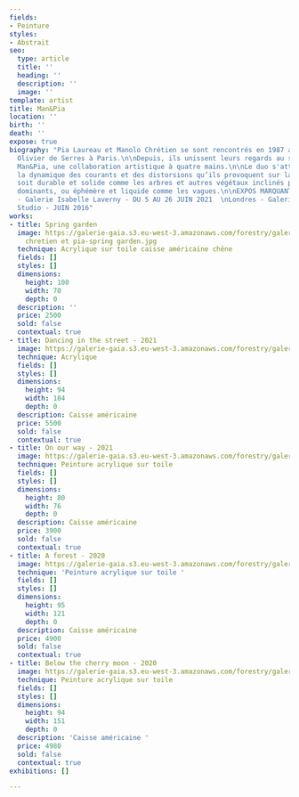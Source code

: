 ```yaml
---
fields:
- Peinture
styles:
- Abstrait
seo:
  type: article
  title: ''
  heading: ''
  description: ''
  image: ''
template: artist
title: Man&Pia
location: ''
birth: ''
death: ''
expose: true
biography: "Pia Laureau et Manolo Chrétien se sont rencontrés en 1987 aux Arts Appliqués
  Olivier de Serres à Paris.\n\nDepuis, ils unissent leurs regards au sein du duo
  Man&Pia, une collaboration artistique à quatre mains.\n\nLe duo s'attache à explorer
  la dynamique des courants et des distorsions qu’ils provoquent sur la matière, qu’elle
  soit durable et solide comme les arbres et autres végétaux inclinés par les vents
  dominants, ou éphémère et liquide comme les vagues.\n\nEXPOS MARQUANTES :\n\nParis
  - Galerie Isabelle Laverny - DU 5 AU 26 JUIN 2021  \nLondres - Galerie French Art
  Studio - JUIN 2016"
works:
- title: Spring garden
  image: https://galerie-gaia.s3.eu-west-3.amazonaws.com/forestry/galerie-gaia-manolo
    chretien et pia-spring garden.jpg
  technique: Acrylique sur toile caisse américaine chêne
  fields: []
  styles: []
  dimensions:
    height: 100
    width: 70
    depth: 0
  description: ''
  price: 2500
  sold: false
  contextual: true
- title: Dancing in the street - 2021
  image: https://galerie-gaia.s3.eu-west-3.amazonaws.com/forestry/galerie-gaia-manolo-chretien-DANCING-IN-THE-STREET-94x184.jpg
  technique: Acrylique
  fields: []
  styles: []
  dimensions:
    height: 94
    width: 184
    depth: 0
  description: Caisse américaine
  price: 5500
  sold: false
  contextual: true
- title: On our way - 2021
  image: https://galerie-gaia.s3.eu-west-3.amazonaws.com/forestry/galerie-gaia-manolo-chretien-ON-OUR-WAY-80X76.jpg
  technique: Peinture acrylique sur toile
  fields: []
  styles: []
  dimensions:
    height: 80
    width: 76
    depth: 0
  description: Caisse américaine
  price: 3900
  sold: false
  contextual: true
- title: A forest - 2020
  image: https://galerie-gaia.s3.eu-west-3.amazonaws.com/forestry/galerie-gaia-manolo-chretien-A-FOREST-93x120.jpeg
  technique: 'Peinture acrylique sur toile '
  fields: []
  styles: []
  dimensions:
    height: 95
    width: 121
    depth: 0
  description: Caisse américaine
  price: 4900
  sold: false
  contextual: true
- title: Below the cherry moon - 2020
  image: https://galerie-gaia.s3.eu-west-3.amazonaws.com/forestry/galerie-gaia-manolo-chretien-BELOW-THE-CHERRY-MOON-93x150.jpg
  technique: Peinture acrylique sur toile
  fields: []
  styles: []
  dimensions:
    height: 94
    width: 151
    depth: 0
  description: 'Caisse américaine '
  price: 4980
  sold: false
  contextual: true
exhibitions: []

---
```

